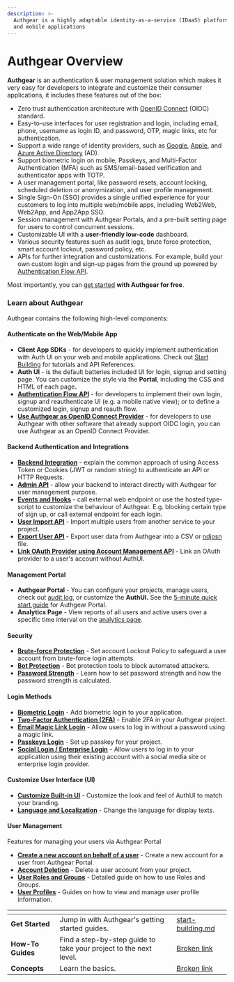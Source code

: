 ```yaml
---
description: >-
  Authgear is a highly adaptable identity-as-a-service (IDaaS) platform for web
  and mobile applications
---
```


# Authgear Overview

**Authgear** is an authentication & user management solution which makes it very easy for developers to integrate and customize their consumer applications, it includes these features out of the box:

* Zero trust authentication architecture with [OpenID Connect](https://openid.net/developers/how-connect-works/) (OIDC) standard.
* Easy-to-use interfaces for user registration and login, including email, phone, username as login ID, and password, OTP, magic links, etc for authentication.
* Support a wide range of identity providers, such as [Google](https://developers.google.com/identity), [Apple](https://support.apple.com/en-gb/guide/deployment/depa64848f3a/web), and [Azure Active Directory](https://azure.microsoft.com/en-gb/products/active-directory/) (AD).
* Support biometric login on mobile, Passkeys, and Multi-Factor Authentication (MFA) such as SMS/email-based verification and authenticator apps with TOTP.
* A user management portal, like password resets, account locking, scheduled deletion or anonymization, and user profile management.
* Single Sign-On (SSO) provides a single unified experience for your customers to log into multiple web/mobile apps, including Web2Web, Web2App, and App2App SSO.
* Session management with Authgear Portals, and a pre-built setting page for users to control concurrent sessions.
* Customizable UI with a **user-friendly low-code** dashboard.&#x20;
* Various security features such as audit logs, brute force protection, smart account lockout, password policy, etc.
* APIs for further integration and customizations. For example, build your own custom login and sign-up pages from the ground up powered by [Authentication Flow API](https://docs.authgear.com/~/changes/anTCj6yoZ06s3pLJk5v8/reference/apis/authentication-flow-api).

Most importantly, you can [get started](https://accounts.portal.authgear.com/signup) **with Authgear for free**.

### Learn about Authgear&#x20;

Authgear contains the following high-level components:

#### Authenticate on the Web/Mobile App

* **Client App SDKs** - for developers to quickly implement authentication with Auth UI on your web and mobile applications. Check out [Start Building](get-started/start-building.md) for tutorials and API References.
* **Auth UI** - is the default batteries included UI for login, signup and setting page. You can customize the style via the **Portal**, including the CSS and HTML of each pag&#x65;**.**
* [**Authentication Flow API**](how-to-guide/custom-ui/authentication-flow-api.md) - for developers to implement their own login, signup and reauthenticate UI (e.g. a mobile native view); or to define a customized login, signup and reauth flow.
* [**Use Authgear as OpenID Connect Provider**](how-to-guide/authenticate/oidc-provider.md) - for developers to use Authgear with other software that already support OIDC login, you can use Authgear as an OpenID Connect Provider.

#### Backend Authentication and Integrations

* [**Backend Integration**](get-started/backend-api/backend-integration.md) - explain the common approach of using Access Token or Cookies (JWT or random string) to authenticate an API or HTTP Requests.
* [**Admin API**](reference/apis/admin-api/) - allow your backend to interact directly with Authgear for user management purpose.
* [**Events and Hooks**](how-to-guide/events-hooks/) - call external web endpoint or use the hosted type-script to customize the behaviour of Authgear. E.g. blocking certain type of sign up, or call external endpoint for each login.
* [**User Import API**](how-to-guide/user-management/import-users-using-user-import-api.md) - Import multiple users from another service to your project.
* [**Export User API**](how-to-guide/user-management/export-users-using-the-user-export-api.md) - Export user data from Authgear into a CSV or [ndjosn](https://github.com/ndjson/ndjson-spec) file.
* [**Link OAuth Provider using Account Management API**](how-to-guide/custom-ui/manually-link-oauth-provider-using-account-management-api.md) - Link an OAuth provider to a user's account without AuthUI.

#### Management Portal

* **Authgear Portal** - You can configure your projects, manage users, check out [audit log](how-to-guide/monitor/audit-log.md), or customize the **AuthUI.** See the [5-minute quick start guide](get-started/5-minute-guide.md) for Authgear Portal.
* **Analytics Page** - View reports of all users and active users over a specific time interval on the [analytics page](how-to-guide/monitor/analytics.md).

#### Security

* [**Brute-force Protection**](security/brute-force-protection.md) - Set account Lockout Policy to safeguard a user account from brute-force login attempts.
* [**Bot Protection**](security/bot-protection.md) - Bot protection tools to block automated attackers.
* [**Password Strength**](security/password-strength.md) - Learn how to set password strength and how the password strength is calculated.

#### Login Methods

* [**Biometric Login**](how-to-guide/authenticate/biometric.md) - Add biometric login to your application.
* [**Two-Factor Authentication (2FA)**](how-to-guide/authenticate/enable-two-factor-authentication-2fa.md) - Enable 2FA in your Authgear project.
* [**Email Magic Link Login**](how-to-guide/authenticate/add-email-magic-link-login.md) - Allow users to log in without a password using a magic link.
* [**Passkeys Login**](how-to-guide/authenticate/passkeys.md) - Set up passkey for your project.
* [**Social Login / Enterprise Login**](how-to-guide/how-to-setup-sso-integrations/social-login-providers/) - Allow users to log in to your application using their existing account with a social media site or enterprise login provider.

#### Customize User Interface (UI)

* [**Customize Built-in UI**](how-to-guide/built-in-ui/branding.md) - Customize the look and feel of AuthUI to match your branding.
* [**Language and Localization**](how-to-guide/languages-and-localization.md) - Change the language for display texts.

#### User Management

Features for managing your users via Authgear Portal

* [**Create a new account on behalf of a user**](how-to-guide/user-management/how-to-handle-password-while-creating-accounts-for-users.md) - Create a new account for a user from Authgear Portal.
* [**Account Deletion**](how-to-guide/user-management/account-deletion.md) - Delete a user account from your project.
* [**User Roles and Groups**](how-to-guide/user-management/manage-users-roles-and-groups.md) - Detailed guide on how to use Roles and Groups.
* [**User Profiles**](how-to-guide/user-profiles/) - Guides on how to view and manage user profile information.

<table data-view="cards"><thead><tr><th></th><th></th><th data-hidden data-card-target data-type="content-ref"></th></tr></thead><tbody><tr><td><strong>Get Started</strong></td><td>Jump in with Authgear's getting started guides.</td><td><a href="get-started/start-building.md">start-building.md</a></td></tr><tr><td><strong>How-To Guides</strong></td><td>Find a step-by-step guide to take your project to the next level.</td><td><a href="broken-reference">Broken link</a></td></tr><tr><td><strong>Concepts</strong></td><td>Learn the basics.</td><td><a href="broken-reference">Broken link</a></td></tr></tbody></table>
